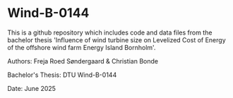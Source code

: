 # Wind-B-0144

This is a github repository which includes code and data files from the bachelor thesis 'Influence of wind turbine size on Levelized Cost of Energy of the offshore wind farm Energy Island Bornholm'.

Authors:
Freja Roed Søndergaard & Christian Bonde

Bachelor's Thesis:
DTU Wind-B-0144

Date:
June 2025

